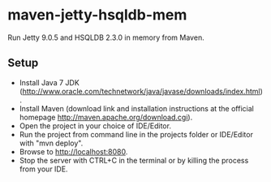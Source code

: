 maven-jetty-hsqldb-mem
======================

Run Jetty 9.0.5 and HSQLDB 2.3.0 in memory from Maven.

Setup
---

* Install Java 7 JDK (http://www.oracle.com/technetwork/java/javase/downloads/index.html).
* Install Maven (download link and installation instructions at the official homepage http://maven.apache.org/download.cgi).
* Open the project in your choice of IDE/Editor.
* Run the project from command line in the projects folder or IDE/Editor with "mvn deploy".
* Browse to [http://localhost:8080](http://localhost:8080).
* Stop the server with CTRL+C in the terminal or by killing the process from your IDE.
